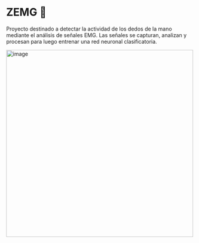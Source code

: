 
# ZEMG 💪
 Proyecto destinado a detectar la actividad de los dedos de la mano mediante el análisis de señales EMG. Las señales se capturan, analizan y procesan para luego entrenar una red neuronal clasificatoria.

<img src="https://github.com/IsaiasGatica/ZEMG/assets/52428096/19aed75b-1e44-4b58-a826-bc34a28a3a23" alt="image" width="500"/>



